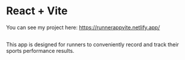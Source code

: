 # React + Vite

You can see my project here:
https://runnerappvite.netlify.app/

##

This app is designed for runners to conveniently record and track their sports performance results.
